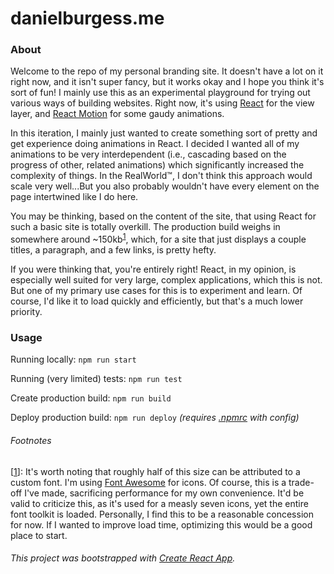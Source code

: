 danielburgess.me
===

### About

Welcome to the repo of my personal branding site. It doesn't have a lot on it right now, and it isn't super fancy, but it works okay and I hope you think it's sort of fun! I mainly use this as an experimental playground for trying out various ways of building websites. Right now, it's using [React](https://facebook.github.io/react/) for the view layer, and [React Motion](https://github.com/chenglou/react-motion) for some gaudy animations.

In this iteration, I mainly just wanted to create something sort of pretty and get experience doing animations in React. I decided I wanted all of my animations to be very interdependent (i.e., cascading based on the progress of other, related animations) which significantly increased the complexity of things. In the RealWorld™, I don't think this approach would scale very well...But you also probably wouldn't have every element on the page intertwined like I do here.

You may be thinking, based on the content of the site, that using React for such a basic site is totally overkill. The production build weighs in somewhere around ~150kb<sup><a href="#foot1" id="foot1ref">1</a></sup>, which, for a site that just displays a couple titles, a paragraph, and a few links, is pretty hefty.

If you were thinking that, you're entirely right! React, in my opinion, is especially well suited for very large, complex applications, which this is not. But one of my primary use cases for this is to experiment and learn. Of course, I'd like it to load quickly and efficiently, but that's a much lower priority.

### Usage

Running locally: `npm run start`

Running (very limited) tests: `npm run test`

Create production build: `npm run build`

Deploy production build: `npm run deploy` _(requires [.npmrc](.npmrc-sample) with config)_

###### Footnotes

[<a href="#foot1ref" id="foot1">1</a>]: It's worth noting that roughly half of this size can be attributed to a custom font. I'm using [Font Awesome](fontawesome.io) for icons. Of course, this is a trade-off I've made, sacrificing performance for my own convenience. It'd be valid to criticize this, as it's used for a measly seven icons, yet the entire font toolkit is loaded. Personally, I find this to be a reasonable concession for now. If I wanted to improve load time, optimizing this would be a good place to start.

###### This project was bootstrapped with [Create React App](https://github.com/facebookincubator/create-react-app).

